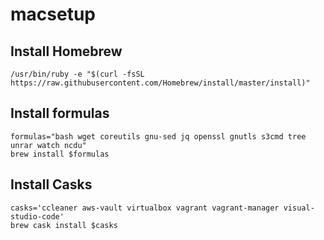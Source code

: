 # macsetup

## Install Homebrew

```
/usr/bin/ruby -e "$(curl -fsSL https://raw.githubusercontent.com/Homebrew/install/master/install)"
```

## Install formulas

```
formulas="bash wget coreutils gnu-sed jq openssl gnutls s3cmd tree unrar watch ncdu"
brew install $formulas
```

## Install Casks

```
casks='ccleaner aws-vault virtualbox vagrant vagrant-manager visual-studio-code'
brew cask install $casks

```
